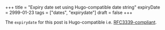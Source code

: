 +++
title = "Expiry date set using Hugo-compatible date string"
expiryDate = 2999-01-23
tags = ["dates", "expirydate"]
draft = false
+++

The `expirydate` for this post is Hugo-compatible
i.e. [RFC3339-compliant](https://tools.ietf.org/html/rfc3339#section-5.8).
